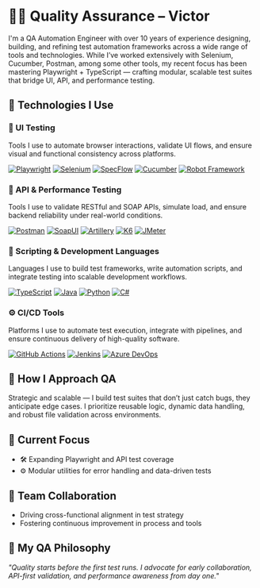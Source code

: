 # 👨‍🔬 Quality Assurance – Victor
I'm a QA Automation Engineer with over 10 years of experience designing, building, and refining test automation frameworks across a wide range of tools and technologies. While I’ve worked extensively with Selenium, Cucumber, Postman, among some other tools, my recent focus has been mastering Playwright + TypeScript — crafting modular, scalable test suites that bridge UI, API, and performance testing.

## 🚀 Technologies I Use

### 🎯 UI Testing  
Tools I use to automate browser interactions, validate UI flows, and ensure visual and functional consistency across platforms.

[![Playwright](https://img.shields.io/badge/Playwright-EA580C?style=for-the-badge&logo=playwright&logoColor=white)](https://playwright.dev/)
[![Selenium](https://img.shields.io/badge/Selenium-43B02A?style=for-the-badge&logo=selenium&logoColor=white)](https://www.selenium.dev/)
[![SpecFlow](https://img.shields.io/badge/SpecFlow-FF6F00?style=for-the-badge&logo=specflow&logoColor=white)](https://specflow.org/)
[![Cucumber](https://img.shields.io/badge/Cucumber-23D96C?style=for-the-badge&logo=cucumber&logoColor=white)](https://cucumber.io/)
[![Robot Framework](https://img.shields.io/badge/Robot%20Framework-00BFFF?style=for-the-badge&logo=robotframework&logoColor=white)](https://robotframework.org/)


### 🔌 API & Performance Testing  
Tools I use to validate RESTful and SOAP APIs, simulate load, and ensure backend reliability under real-world conditions.

[![Postman](https://img.shields.io/badge/Postman-FF6C37?style=for-the-badge&logo=postman&logoColor=white)](https://www.postman.com/)
[![SoapUI](https://img.shields.io/badge/SoapUI-6CB33F?style=for-the-badge&logoColor=white)](https://www.soapui.org/)
[![Artillery](https://img.shields.io/badge/Artillery-EF3E36?style=for-the-badge&logoColor=white)](https://artillery.io)
[![K6](https://img.shields.io/badge/K6-7D64FF?style=for-the-badge&logo=k6&logoColor=white)](https://k6.io/)
[![JMeter](https://img.shields.io/badge/JMeter-D22128?style=for-the-badge&logo=apachejmeter&logoColor=white)](https://jmeter.apache.org/)

### 🧠 Scripting & Development Languages  
Languages I use to build test frameworks, write automation scripts, and integrate testing into scalable development workflows.

[![TypeScript](https://img.shields.io/badge/TypeScript-3178C6?style=for-the-badge&logo=typescript&logoColor=white)](https://www.typescriptlang.org/)
[![Java](https://img.shields.io/badge/Java-007396?style=for-the-badge&logo=java&logoColor=white)](https://www.oracle.com/java/)
[![Python](https://img.shields.io/badge/Python-3776AB?style=for-the-badge&logo=python&logoColor=white)](https://www.python.org/)
[![C#](https://img.shields.io/badge/C%23-239120?style=for-the-badge&logo=csharp&logoColor=white)](https://learn.microsoft.com/en-us/dotnet/csharp/)

### ⚙️ CI/CD Tools  
Platforms I use to automate test execution, integrate with pipelines, and ensure continuous delivery of high-quality software.

[![GitHub Actions](https://img.shields.io/badge/GitHub%20Actions-2088FF?style=for-the-badge&logo=githubactions&logoColor=white)](https://docs.github.com/en/actions)
[![Jenkins](https://img.shields.io/badge/Jenkins-D24939?style=for-the-badge&logo=jenkins&logoColor=white)](https://www.jenkins.io/)
[![Azure DevOps](https://img.shields.io/badge/Azure%20DevOps-0078D7?style=for-the-badge&logo=azuredevops&logoColor=white)](https://azure.microsoft.com/en-us/services/devops/)

## 🧠 How I Approach QA
Strategic and scalable — I build test suites that don’t just catch bugs, they anticipate edge cases. I prioritize reusable logic, dynamic data handling, and robust file validation across environments.

## 🚀 Current Focus
- 🛠️ Expanding Playwright and API test coverage
- ⚙️ Modular utilities for error handling and data-driven tests

## 🤝 Team Collaboration
- Driving cross-functional alignment in test strategy
- Fostering continuous improvement in process and tools

## 🧭 My QA Philosophy
_"Quality starts before the first test runs. I advocate for early collaboration, API-first validation, and performance awareness from day one."_

